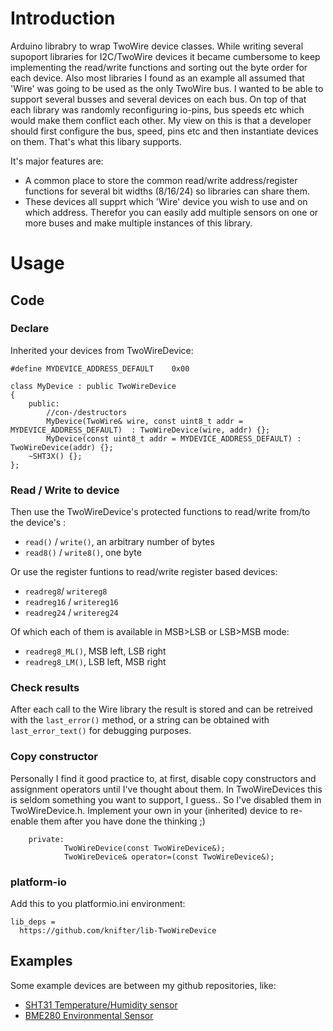# Introduction
Arduino librabry to wrap TwoWire device classes. 
While writing several supoport libraries for I2C/TwoWire devices it became cumbersome to keep implementing the read/write functions and sorting out the byte order for each device. Also most libraries I found as an example all assumed that 'Wire' was going to be used as the only TwoWire bus. I wanted to be able to support several busses and several devices on each bus. On top of that each library was randomly reconfiguring io-pins, bus speeds etc which would make them conflict each other.
My view on this is that a developer should first configure the bus, speed, pins etc and then instantiate devices on them.
That's what this libary supports.

It's major features are:
 * A common place to store the common read/write address/register functions for several bit widths (8/16/24) so libraries can share them.
 * These devices all supprt which 'Wire' device you wish to use and on which address. Therefor you can easily add multiple sensors on one or more buses and make multiple instances of this library.

# Usage
## Code
### Declare
Inherited your devices from TwoWireDevice:
```
#define MYDEVICE_ADDRESS_DEFAULT    0x00

class MyDevice : public TwoWireDevice 
{
	public:
		//con-/destructors
		MyDevice(TwoWire& wire, const uint8_t addr = MYDEVICE_ADDRESS_DEFAULT)  : TwoWireDevice(wire, addr) {};
		MyDevice(const uint8_t addr = MYDEVICE_ADDRESS_DEFAULT) : TwoWireDevice(addr) {};
    ~SHT3X() {};
};
```

### Read / Write to device
Then use the TwoWireDevice's protected functions to read/write from/to the device's :
  * `read()` / `write()`, an arbitrary number of bytes
  * `read8()` / `write8()`, one byte

Or use the register funtions to read/write register based devices:
 * `readreg8`/ `writereg8`
 * `readreg16` / `writereg16`
 * `readreg24` / `writereg24`

Of which each of them is available in MSB>LSB or LSB>MSB mode:
 * `readreg8_ML()`, MSB left, LSB right
 * `readreg8_LM()`, LSB left, MSB right

### Check results
After each call to the Wire library the result is stored and can be retreived with the `last_error()` method, or a string can be obtained with `last_error_text()` for debugging purposes.

### Copy constructor
Personally I find it good practice to, at first, disable copy constructors and assignment operators until I've thought about them. In TwoWireDevices this is seldom something you want to support, I guess.. So I've disabled them in TwoWireDevice.h. Implement your own in your (inherited) device to re-enable them after you have done the thinking ;)
```
    private:
		    TwoWireDevice(const TwoWireDevice&);
		    TwoWireDevice& operator=(const TwoWireDevice&);
```

### platform-io
Add this to you platformio.ini environment:
``` 
lib_deps =
  https://github.com/knifter/lib-TwoWireDevice
```

## Examples
Some example devices are between my github repositories, like:
 * [SHT31 Temperature/Humidity sensor](https://github.com/knifter/lib-SHT3x)
 * [BME280 Environmental Sensor](https://github.com/knifter/lib-BME280)
